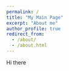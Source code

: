 ```yaml
---
permalink: /
title: "My Main Page"
excerpt: "About me"
author_profile: true
redirect_from: 
  - /about/
  - /about.html
---
```


Hi there